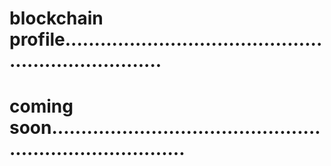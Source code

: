 # blockchain profile......................................................................
# coming soon............................................................................
